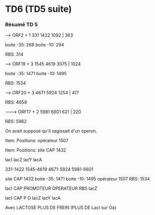 # TD6 (TD5 suite)

### Résumé TD 5

--> ORF2 + 1 331 1422 1092 | 363

boite -35: 268
boite -10: 294

RBS: 314

--> ORF19 + 3 1545 4619 3075 | 1024

boite -35: 1471
boite -10: 1495

RBS: 1534

--> ORF20 + 3 4671 5924 1254 | 417

RBS: 4659

---> ORF17 + 2 5981 6601 621 | 220

RBS: 5962

On avait supposé qu'il sagissait d'un operon.

Item: Positions:
opérateur 1507 

Item: Positions:
site CAP 1432 

lacI lacZ lacY lacA

331-1422 1545-4619 4671-5924 5981-6601

site CAP 1432
boite -35: 1471
boite -10: 1495
opérateur 1507
RBS: 1534

lacI CAP PROMOTEUR OPERATEUR RBS lacZ

lacI CAP P O lacZ lacY lacA 

Avec LACTOSE PLUS DE FREIN (PLUS DE LacI sur Oà) 